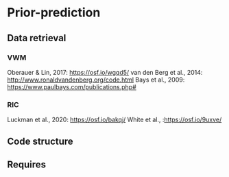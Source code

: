 # Prior-prediction
## Data retrieval
### VWM
Oberauer & Lin, 2017: https://osf.io/wgqd5/
van den Berg et al., 2014: http://www.ronaldvandenberg.org/code.html
Bays et al., 2009: https://www.paulbays.com/publications.php#

### RIC
Luckman et al., 2020: https://osf.io/bakqj/
White et al.,  :https://osf.io/9uxve/

## Code structure

## Requires
